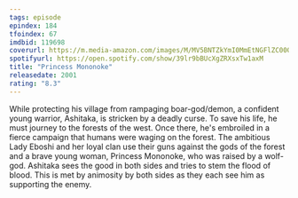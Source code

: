 ```yaml
---
tags: episode
epindex: 184
tfoindex: 67
imdbid: 119698
coverurl: https://m.media-amazon.com/images/M/MV5BNTZkYmI0MmEtNGFlZC00OWZjLWFjMmItMjk1OWZkOWJiZGVjXkEyXkFqcGdeQXVyMTMxODk2OTU@._V1_SX202_CR0,0,202,300_.jpg
spotifyurl: https://open.spotify.com/show/39lr9bBUcXgZRXsxTw1axM
title: "Princess Mononoke"
releasedate: 2001
rating: "8.3"
---
```


While protecting his village from rampaging boar-god/demon, a confident young warrior, Ashitaka, is stricken by a deadly curse. To save his life, he must journey to the forests of the west. Once there, he's embroiled in a fierce campaign that humans were waging on the forest. The ambitious Lady Eboshi and her loyal clan use their guns against the gods of the forest and a brave young woman, Princess Mononoke, who was raised by a wolf-god. Ashitaka sees the good in both sides and tries to stem the flood of blood. This is met by animosity by both sides as they each see him as supporting the enemy.